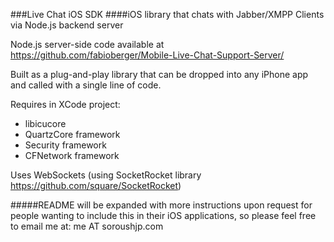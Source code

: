 ###Live Chat iOS SDK
####iOS library that chats with Jabber/XMPP Clients via Node.js backend server

Node.js server-side code available at https://github.com/fabioberger/Mobile-Live-Chat-Support-Server/

Built as a plug-and-play library that can be dropped into any iPhone app and called with a single line of code.

Requires in XCode project:

- libicucore
- QuartzCore framework
- Security framework
- CFNetwork framework

Uses WebSockets (using SocketRocket library https://github.com/square/SocketRocket)

#####README will be expanded with more instructions upon request for people wanting to include this in their iOS applications, so please feel free to email me at: me AT soroushjp.com
